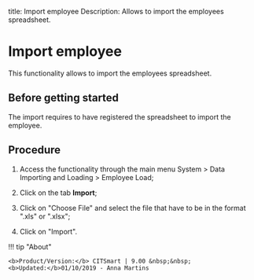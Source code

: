 title: Import employee
Description: Allows to import the employees spreadsheet.
# Import employee

This functionality allows to import the employees spreadsheet.

Before getting started
--------------------------

The import requires to have registered the spreadsheet to import the employee.

Procedure
-------------

1.  Access the functionality through the main menu System \> Data Importing and
    Loading \> Employee Load;

2.  Click on the tab **Import**;

3.  Click on "Choose File" and select the file that have to be in the format
    ".xls" or ".xlsx";

4.  Click on "Import".


!!! tip "About"

    <b>Product/Version:</b> CITSmart | 9.00 &nbsp;&nbsp;
    <b>Updated:</b>01/10/2019 - Anna Martins

